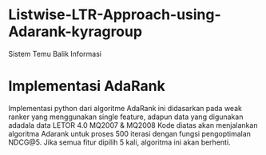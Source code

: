 # Listwise-LTR-Approach-using-Adarank-kyragroup
Sistem Temu Balik Informasi
# Implementasi AdaRank
Implementasi python dari algoritme AdaRank ini didasarkan pada weak ranker yang menggunakan single feature, adapun data yang digunakan adadala data LETOR 4.0 MQ2007 & MQ2008
Kode diatas akan menjalankan algoritma Adarank untuk proses 500 iterasi dengan fungsi pengoptimalan NDCG@5. 
Jika semua fitur dipilih 5 kali, algoritma ini akan berhenti.


